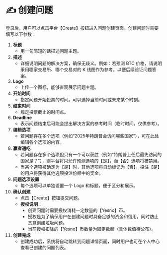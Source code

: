 # ✍️ 创建问题

登录后，用户可以点击平台【Create】按钮进入问题创建页面。创建问题时需要填写以下参数：

1. **标题**
   * 用一句简短的话描述问题主题。
2. **描述**
   * 详细说明问题的解决方案，确保无歧义。例如：若预测 BTC 价格，请说明采用哪家交易所、哪个交易对的 K 线图作为参考，以便后续验证问题答案。
3. **Logo**
   * 上传一个图标，能够直观展示问题主题。
4. **开始时间**
   * 指定问题开始投票的时间。可以选择当前时间或未来某个时刻。
5. **结束时间**
   * 规定投票截止的时间点。
6. **Deadline**
   * 表示问题结束后可能会提出解决方案的参考时间（临时时间，仅供参考）。
7. **编辑选项**
   * 若问题存在多个选项（例如“2025年特朗普会访问哪些国家”），可在此处编辑各个选项的内容。
8. **赢者通吃**
   * 若问题存在多个选项但只有一个可以获胜（例如“特朗普上任后最先访问的国家是？”），则平台将只允许预测选项的【是】，而【否】选项将被禁用。
   * 当某个选项被确定为【是】时，其他选项将自动标记为【否】，投注【是】的用户将获得其他选项投注份额中的奖金。
9. **问题选项设置**
   * 每个选项可以单独设置一个 Logo 和标题，便于区分和展示。
10. **确认创建**
    * 点击【Create】按钮提交问题。
    * **授权说明**：
      * 创建问题时需要授权消耗一定数量的【Yesno】币。
      * 授权是为了确保用户在创建问题时具备足够的资金和信用，同时防止恶意创建垃圾问题。
      * 当前授权扣除的【Yesno】币数量为固定数额（具体数值待公布）。
11. **创建完成**
    * 创建成功后，系统将自动跳转到问题详情页面，同时用户也可在个人中心查看已创建的问题列表。
